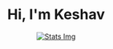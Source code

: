 <div align="center">

# Hi, I'm Keshav

[![Stats Img](https://github-readme-stats.vercel.app/api?username=keshprad&title_color=039be5&icon_color=039be5&show_icons=true&bg_color=1e1e1e&text_color=ffffff&count_private=true)](https://keshprad.github.io/my-portfolio)

</div>
